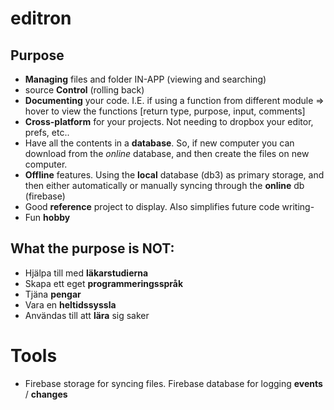 # editron

## Purpose

- **Managing** files and folder IN-APP (viewing and searching)
- source **Control** (rolling back)
- **Documenting** your code. I.E. if using a function from different module => hover to view the functions [return type, purpose, input, comments]
- **Cross-platform** for your projects. Not needing to dropbox your editor, prefs, etc..
- Have all the contents in a **database**. So, if new computer you can download from the *online* database, and then create the files on new computer.
- **Offline** features. Using the **local** database (db3) as primary storage, and then either automatically or manually syncing through the **online** db (firebase)
- Good **reference** project to display. Also simplifies future code writing-
- Fun **hobby**

## What the purpose is NOT:

- Hjälpa till med **läkarstudierna**
- Skapa ett eget **programmeringsspråk**
- Tjäna **pengar**
- Vara en **heltidssyssla**
- Användas till att **lära** sig saker

# Tools
- Firebase storage for syncing files. Firebase database for logging **events** / **changes**
